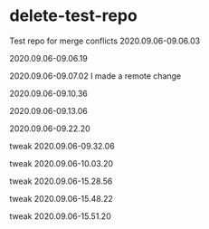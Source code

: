 # delete-test-repo
Test repo for merge conflicts 
2020.09.06-09.06.03

2020.09.06-09.06.19

2020.09.06-09.07.02
I made a remote change

2020.09.06-09.10.36

2020.09.06-09.13.06

2020.09.06-09.22.20

tweak 2020.09.06-09.32.06

tweak 2020.09.06-10.03.20

tweak 2020.09.06-15.28.56

tweak 2020.09.06-15.48.22

tweak 2020.09.06-15.51.20

